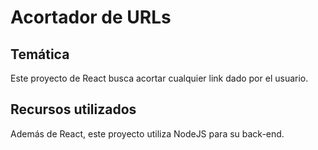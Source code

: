 # Acortador de URLs

## Temática

Este proyecto de React busca acortar cualquier link dado por el usuario.

## Recursos utilizados

Además de React, este proyecto utiliza NodeJS para su back-end.